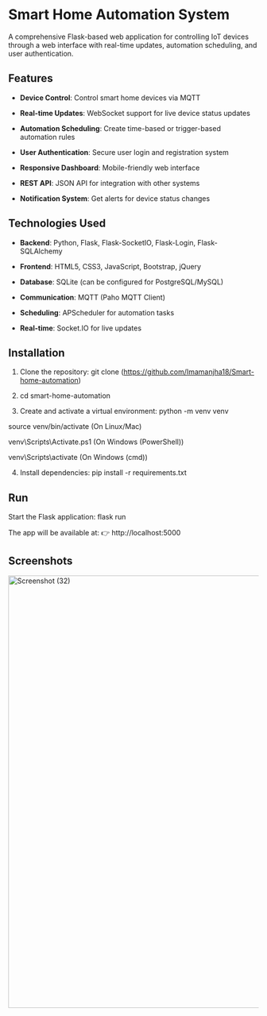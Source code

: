 # Smart Home Automation System

A comprehensive Flask-based web application for controlling IoT devices through a web interface with real-time updates, automation scheduling, and user authentication.

## Features

- **Device Control**: Control smart home devices via MQTT

- **Real-time Updates**: WebSocket support for live device status updates

- **Automation Scheduling**: Create time-based or trigger-based automation rules

- **User Authentication**: Secure user login and registration system

- **Responsive Dashboard**: Mobile-friendly web interface

- **REST API**: JSON API for integration with other systems

- **Notification System**: Get alerts for device status changes

## Technologies Used

- **Backend**: Python, Flask, Flask-SocketIO, Flask-Login, Flask-SQLAlchemy

- **Frontend**: HTML5, CSS3, JavaScript, Bootstrap, jQuery

- **Database**: SQLite (can be configured for PostgreSQL/MySQL)

- **Communication**: MQTT (Paho MQTT Client)

- **Scheduling**: APScheduler for automation tasks

- **Real-time**: Socket.IO for live updates

## Installation

1. Clone the repository:
git clone (https://github.com/Imamanjha18/Smart-home-automation)

2. cd smart-home-automation

3. Create and activate a virtual environment:
python -m venv venv

source venv/bin/activate (On Linux/Mac)

venv\Scripts\Activate.ps1 (On Windows (PowerShell))

venv\Scripts\activate (On Windows (cmd))

4. Install dependencies:
pip install -r requirements.txt

## Run

Start the Flask application:
flask run

The app will be available at:
👉 http://localhost:5000

## Screenshots
<img width="1824" height="871" alt="Screenshot (32)" src="https://github.com/user-attachments/assets/f8202cdd-09a2-4f70-82e9-1b2eed378971" />
